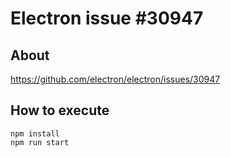# Electron issue #30947

## About

https://github.com/electron/electron/issues/30947

## How to execute

```console
npm install
npm run start
```
